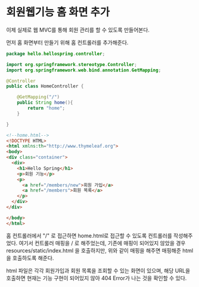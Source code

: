 # 회원웹기능 홈 화면 추가

이제 실제로 웹 MVC를 통해 회원 관리를 할 수 있도록 만들어본다. 

먼저 홈 화면부터 만들기 위해 홈 컨트롤러를 추가해준다.
```java
package hello.hellospring.controller;

import org.springframework.stereotype.Controller;
import org.springframework.web.bind.annotation.GetMapping;

@Controller
public class HomeController {

    @GetMapping("/")
    public String home(){
        return "home";
    }

}

```

```html
<!--home.html-->
<!DOCTYPE HTML>
<html xmlns:th="http://www.thymeleaf.org">
<body>
<div class="container">
  <div>
    <h1>Hello Spring</h1>
    <p>회원 기능</p>
    <p>
      <a href="/members/new">회원 가입</a>
      <a href="/members">회원 목록</a>
    </p>
  </div>
</div>

</body>
</html>
```
홈 컨트롤러에서 "/" 로 접근하면 home.html로 접근할 수 있도록 컨트롤러를 작성해주었다. 여기서 
컨트롤러 매핑을 / 로 해주었는데, 기존에 매핑이 되어있지 않았을 경우 resources/static/index.html
을 호출하지만, 위와 같이 매핑을 해주면 매핑해준 html을 호출하도록 해준다.

html 파일은 각각 회원가입과 회원 목록을 조회할 수 있는 화면이 있으며, 해당 URL을 호출하면 현재는 
기능 구현이 되어있지 않아 404 Error가 나는 것을 확인할 수 있다.
